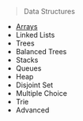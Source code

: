 > Data Structures
 - [Arrays](/Data%20Structures/Arrays)
 - Linked Lists
 - Trees
 - Balanced Trees
 - Stacks
 - Queues
 - Heap
 - Disjoint Set
 - Multiple Choice
 - Trie
 - Advanced
